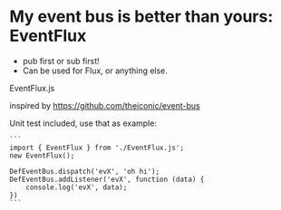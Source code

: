 
# My event bus is better than yours: EventFlux

- pub first or sub first!
- Can be used for Flux, or anything else.

EventFlux.js

inspired by https://github.com/theiconic/event-bus

Unit test included, use that as example:

    ```
    import { EventFlux } from './EventFlux.js';
    new EventFlux();

    DefEventBus.dispatch('evX', 'oh hi');
    DefEventBus.addListener('evX', function (data) {
        console.log('evX', data);
    })
    ```

